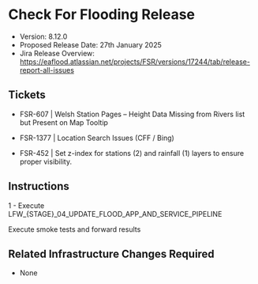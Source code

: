 # Check For Flooding Release

* Version: 8.12.0
* Proposed Release Date: 27th January 2025
* Jira Release Overview: https://eaflood.atlassian.net/projects/FSR/versions/17244/tab/release-report-all-issues

## Tickets

  
  * FSR-607 | Welsh Station Pages – Height Data Missing from Rivers list but Present on Map Tooltip
  
  * FSR-1377 | Location Search Issues (CFF / Bing)
  
  * FSR-452 | Set z-index for stations (2) and rainfall (1) layers to ensure proper visibility.
  
## Instructions


  1 - Execute LFW_{STAGE}_04_UPDATE_FLOOD_APP_AND_SERVICE_PIPELINE


Execute smoke tests and forward results

## Related Infrastructure Changes Required

* None
